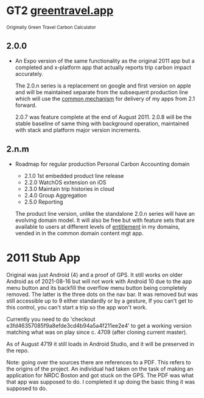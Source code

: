# GT2 [greentravel.app](https://greentravel.app/doc)
<span style="font-size: 12px">Originally Green Travel Carbon Calculator</span>

## 2.0.0
   
- An Expo version of the same functionality as the original 2011 app but a completed and x-platform app
  that actually reports trip carbon impact accurately.

  The 2.0.n series is a replacement on google and first version on apple and will be maintained
  separate from the subsequent production line which will use the [common mechanism](https://sameboat.live/sb-app) 
  for delivery of my apps from 2.1 forward.

  2.0.7 was feature complete at the end of August 2011. 2.0.8 will be the stable baseline of same thing
  with background operation, maintained with stack and platform major version increments.

## 2.n.m

- Roadmap for regular production Personal Carbon Accounting domain

  - 2.1.0 1st embedded product line release
  - 2.2.0 WatchOS extension on iOS
  - 2.3.0 Maintain trip histories in cloud
  - 2.4.0 Group Aggregation 
  - 2.5.0 Reporting

  The product line version, unlike the standalone 2.0.n series will have an evolving domain model. It will also be free but with feature sets
  that are available to users at different levels of [entitlement](https://eg.meansofproduction.biz/index.php/AKPERSON) in my domains,
  vended in in the common domain content mgt app.
   

2011 Stub App
=============

  Original was just Android (4) and a proof of GPS. It still works on older Android as of 2021-08-16 but 
  will not work with Android 10 due to the app menu button and its backfill the overflow menu 
  button being completely removed. The latter is the three  dots on the nav bar. It was
  removed but was still accessible up to 9 either standardly or by a gesture, If you can't get to this
  control, you can't start a trip so the app won't work.
   
  Currently you need to do 'checkout e3fd46357085f9a8efde3cd4b94a5a4f211ee2e4' to get a working version
  matching what was on play since c. 4709 (after cloning current master).

  As of August 4719 it still loads in Android Studio, and it will be preserved in the repo.

  Note: going over the sources there are references to a PDF. This refers to the origins of the project.
  An individual had taken on the task of making an application for NRDC Boston and got stuck on the GPS.
  The PDF was what that app was supposed to do. I completed it up doing the basic thing it was supposed
  to do.
   
